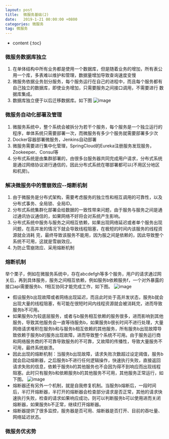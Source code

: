 ```yaml
---
layout: post
title:  微服务基础(2)
date:   2019-1-21 00:00:00 +0800
categories: 微服务
tag: 微服务
---
```


* content
{:toc}


### 微服务数据库独立
   1. 在单体结构中所有业务都是使用一个数据库，但是随着业务的增加，所有表公用一个库，多表难以维护和管理，数据量增加导致查询速度变慢
   2. 微服务依据业务划分服务，每个服务运行在自己的进程中，而且每个服务都有自己独立的数据库，即使业务增加，只需要服务之间接口调用，不需要进行
      数据库集成。
   3. 数据库独立便于以后迁移数据库。如下图
   ![image](https://beautifulgirlzhangxiaogui.top/styles/images/2.png)

### 微服务自动化部署及管理
1. 微服务系统中，整个系统会被拆分为若干个服务，每个服务是一个独立运行的程序，单体系统只需要部署一次，而微服务有多少个服务就需要部署多少次
2. Docker容器部署微服务，Jenkins自动部署
3. 微服务需要进行集中化管理，SpringCloud的Eureka注册服务发现服务，Zookeeper、Consul等
4. 分布式系统是由集群部署的，由很多台服务器共同完成用户请求，分布式系统是通过网络协议进行通信的，因此分布式系统在哪部署都可以(不用区分地区和机房)。

### 解决微服务中的雪崩效应--熔断机制
1. 由于微服务是分布式架构，需要考虑服务的独立性和相互调用的可靠性，以及分布式事务、全局锁、全局ID。
2. 分布式系统集群化部署会给数据的一致性带来问题，由于服务与服务之间是通过通讯协议通信的，如果网络不好将会对系统产生影响。
3. 分布式系统中服务与服务之间相互依赖，如果出现网络延迟或者单个服务出现问题，在高并发的情况下就会导致线程阻塞，在极短的时间内该服务的线程资源就会消耗  完，最终导致该服务不能用，因为服之间是依赖的，因此导致整个系统不可用，这就是雪崩效应。
4. 为防止雪崩效应、采用熔断机制

### 熔断机制
   举个栗子，例如在微服务系统中，存在abcdefgh等多个服务，用户的请求通过网关后，再到具体服务，服务之间相互依赖，例如服务b依赖服务f，一个对外暴露的接口api需要服务b、f相互协同才能完成工作，如下图。
   ![image](https://beautifulgirlzhangxiaogui.top/styles/images/4.png)
   * 假设服务b出现故障或者网络出现延迟，而且此时处于高并发状态，服务b就会出现大量的线程阻塞，有可能在很短时间内线程资源就会被消耗完，进而导致服务b不可用。
   * 如果服务b为较底层服务，或者与b服务相互依赖的服务很多，进而影响到其他服务，导致其他服务会一直等待服务b，如果服务b很长时间不进行处理，大量网络请求堆积在服务b和与服务b相互依赖的其他服务，所有服务b出现故障导致依赖于服务b的服务出现故障，进而导致整个系统不可用。由于服务运行商和网络服务商的不可靠导致服务的不可靠，又故障的传播性，导致大量服务不可用，最终系统崩溃。
   * 因此出现的熔断机制：当服务b出现故障，请求失败次数超过设定阈值，服务b就会启动熔断器，之后服务b不进行任何逻辑操作，快速执行失败，直接返回请求失败的信息，依赖于服务b的其他服务也不会因为得不到响应而出现线程阻塞。此时只有服务b和依赖服务b的其他服务不可用，其他服务正常运行，如下图。
   ![image](https://beautifulgirlzhangxiaogui.top/styles/images/5.png)
   * 熔断器还有另外一个机制，就是自我修复机制。当服务b熔断后，一段时间后，半打开熔断器，半打开的熔断器会检查部分请求是否正常，其他的请求快速执行失败，检查的请求如果响应成功，则可以判断服务b可以使用进而关闭熔断器，如果服务b不正常，继续打开熔断器。
   * 熔断器提供了很多监控，服务器是否可用、熔断器是否打开、目前的吞吐量、网络延迟状态。
   
### 微服务优劣势

